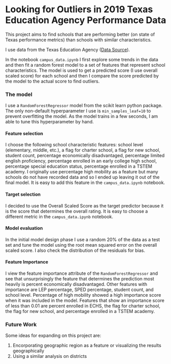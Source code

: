 # Looking for Outliers in 2019 Texas Education Agency Performance Data

This project aims to find schools that are performing better (on state of Texas performance metrics) than schools with similar characteristics.  

I use data from the Texas Education Agency ([Data Source](https://rptsvr1.tea.texas.gov/perfreport/account/2019/download.html)).

In the notebook `campus_data.ipynb` I first explore some trends in the data and then fit a random forest model to a set of features that represent school characteristics.  The model is used to get a predicted score (I use overall scaled score) for each school and then I compare the score predicted by the model to the actual score to find outliers.  

### The model

I use a `RandomForestRegressor` model from the scikit learn python package.  The only non-default hyperparameter I use is `min_samples_leaf=10` to prevent overfitting the model.  As the model trains in a few seconds, I am able to tune this hyperparameter by hand.  

#### Feature selection

I choose the following school characteristic features: school level (elementary, middle, etc.), a flag for charter school, a flag for new school, student count, percentage economically disadvantaged, percentage limited english proficiency, percentage enrolled in an early college high school, percentage special education status, percentage enrolled in a TSTEM academy.  I originally use percentage high mobility as a feature but many schools do not have recorded data and so I ended up leaving it out of the final model.  It is easy to add this feature in the `campus_data.ipynb` notebook.

#### Target selection

I decided to use the Overall Scaled Score as the target predictor because it is the score that determines the overall rating.  It is easy to choose a different metric in the `campus_data.ipynb` notebook.

#### Model evaluation

In the initial model design phase I use a random 20% of the data as a test set and tune the model using the root mean squared error on the overall scaled score.  I also check the distribution of the residuals for bias.

#### Feature Importance

I view the feature importance attribute of the `RandomForestRegressor` and see that unsurprisingly the feature that determines the prediction most heavily is percent economically disadvantaged.  Other features with importance are LEP percentage, SPED percentage, student count, and school level. Percentage of high mobility showed a high importance score when it was included in the model.  Features that show an importance score of less than 0.01 are percent enrolled in ECHS, the flag for charter school, the flag for new school, and percentage enrolled in a TSTEM academy.  

### Future Work

Some ideas for expanding on this project are:
1. Encorporating geographic region as a feature or visualizing the results geographically
2. Using a similar analysis on districts

